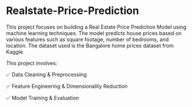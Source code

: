 # Realstate-Price-Prediction
This project focuses on building a Real Estate Price Prediction Model using machine learning techniques. The model predicts house prices based on various features such as square footage, number of bedrooms, and location. The dataset used is the Bangalore home prices dataset from Kaggle.

This project involves:

✅ Data Cleaning & Preprocessing

✅ Feature Engineering & Dimensionality Reduction

✅ Model Training & Evaluation
